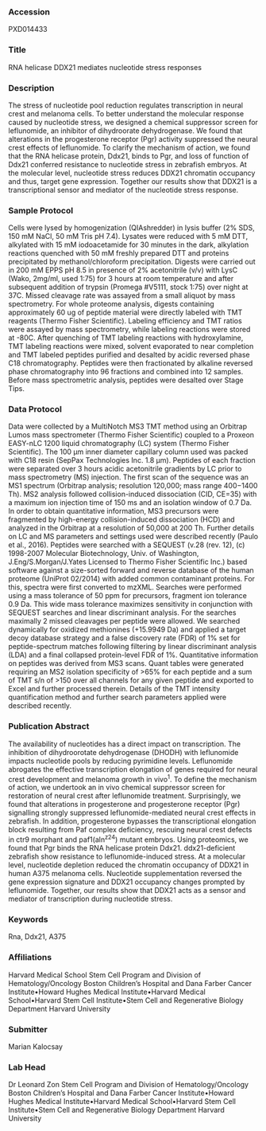 ### Accession
PXD014433

### Title
RNA helicase DDX21 mediates nucleotide stress responses

### Description
The stress of nucleotide pool reduction regulates transcription in neural crest and melanoma cells. To better understand the molecular response caused by nucleotide stress, we designed a chemical suppressor screen for leflunomide, an inhibitor of dihydroorate dehydrogenase. We found that alterations in the progesterone receptor (Pgr) activity suppressed the neural crest effects of leflunomide. To clarify the mechanism of action, we found that the RNA helicase protein, Ddx21, binds to Pgr, and loss of function of Ddx21 conferred resistance to nucleotide stress in zebrafish embryos. At the molecular level, nucleotide stress reduces DDX21 chromatin occupancy and thus, target gene expression. Together our results show that DDX21 is a transcriptional sensor and mediator of the nucleotide stress response.

### Sample Protocol
Cells were lysed by homogenization (QIAshredder) in lysis buffer (2% SDS, 150 mM NaCl, 50 mM Tris pH 7.4).  Lysates were reduced with 5 mM DTT, alkylated with 15 mM iodoacetamide for 30 minutes in the dark, alkylation reactions quenched with 50 mM freshly prepared DTT and proteins precipitated by methanol/chloroform precipitation. Digests were carried out in 200 mM EPPS pH 8.5 in presence of 2% acetonitrile (v/v) with LysC (Wako, 2mg/ml, used 1:75) for 3 hours at room temperature and after subsequent addition of trypsin (Promega #V5111, stock 1:75) over night at 37C. Missed cleavage rate was assayed from a small aliquot by mass spectrometry. For whole proteome analysis, digests containing approximately 60 ug of peptide material were directly labeled with TMT reagents (Thermo Fisher Scientific). Labeling efficiency and TMT ratios were assayed by mass spectrometry, while labeling reactions were stored at -80C. After quenching of TMT labeling reactions with hydroxylamine, TMT labeling reactions were mixed, solvent evaporated to near completion and TMT labeled peptides purified and desalted by acidic reversed phase C18 chromatography. Peptides were then fractionated by alkaline reversed phase chromatography into 96 fractions and combined into 12 samples. Before mass spectrometric analysis, peptides were desalted over Stage Tips.

### Data Protocol
Data were collected by a MultiNotch MS3 TMT method using an Orbitrap Lumos mass spectrometer (Thermo Fisher Scientific) coupled to a Proxeon EASY-nLC 1200 liquid chromatography (LC) system (Thermo Fisher Scientific). The 100 μm inner diameter capillary column used was packed with C18 resin (SepPax Technologies Inc. 1.8 μm). Peptides of each fraction were separated over 3 hours acidic acetonitrile gradients by LC prior to mass spectrometry (MS) injection. The first scan of the sequence was an MS1 spectrum (Orbitrap analysis; resolution 120,000; mass range 400−1400 Th). MS2 analysis followed collision-induced dissociation (CID, CE=35) with a maximum ion injection time of 150 ms and an isolation window of 0.7 Da. In order to obtain quantitative information, MS3 precursors were fragmented by high-energy collision-induced dissociation (HCD) and analyzed in the Orbitrap at a resolution of 50,000 at 200 Th. Further details on LC and MS parameters and settings used were described recently (Paulo et al., 2016). Peptides were searched with a SEQUEST (v.28 (rev. 12), (c) 1998-2007 Molecular Biotechnology, Univ. of Washington, J.Eng/S.Morgan/J.Yates Licensed to Thermo Fisher Scientific Inc.) based software against a size-sorted forward and reverse database of the human proteome (UniProt 02/2014) with added common contaminant proteins. For this, spectra were first converted to mzXML. Searches were performed using a mass tolerance of 50 ppm for precursors, fragment ion tolerance 0.9 Da. This wide mass tolerance maximizes sensitivity in conjunction with SEQUEST searches and linear discriminant analysis. For the searches maximally 2 missed cleavages per peptide were allowed. We searched dynamically for oxidized methionines (+15.9949 Da) and applied a target decoy database strategy and a false discovery rate (FDR) of 1% set for peptide-spectrum matches following filtering by linear discriminant analysis (LDA) and a final collapsed protein-level FDR of 1%. Quantitative information on peptides was derived from MS3 scans. Quant tables were generated requiring an MS2 isolation specificity of >65% for each peptide and a sum of TMT s/n of >150 over all channels for any given peptide and exported to Excel and further processed therein. Details of the TMT intensity quantification method and further search parameters applied were described recently.

### Publication Abstract
The availability of nucleotides has a direct impact on transcription. The inhibition of dihydroorotate dehydrogenase (DHODH) with leflunomide impacts nucleotide pools by reducing pyrimidine levels. Leflunomide abrogates the effective transcription elongation of genes required for neural crest development and melanoma growth in vivo<sup>1</sup>. To define the mechanism of action, we undertook an in vivo chemical suppressor screen for restoration of neural crest after leflunomide treatment. Surprisingly, we found that alterations in progesterone and progesterone receptor (Pgr) signalling strongly suppressed leflunomide-mediated neural crest effects in zebrafish. In addition, progesterone bypasses the transcriptional elongation block resulting from Paf complex deficiency, rescuing neural crest defects in ctr9 morphant and paf1(aln<sup>z24</sup>) mutant embryos. Using proteomics, we found that Pgr binds the RNA helicase protein Ddx21. ddx21-deficient zebrafish show resistance to leflunomide-induced stress. At a molecular level, nucleotide depletion reduced the chromatin occupancy of DDX21 in human A375 melanoma cells. Nucleotide supplementation reversed the gene expression signature and DDX21 occupancy changes prompted by leflunomide. Together, our results show that DDX21 acts as a sensor and mediator of transcription during nucleotide stress.

### Keywords
Rna, Ddx21, A375

### Affiliations
Harvard Medical School
Stem Cell Program and Division of Hematology/Oncology Boston Children’s Hospital and Dana Farber Cancer Institute•Howard Hughes Medical Institute•Harvard Medical School•Harvard Stem Cell Institute•Stem Cell and Regenerative Biology Department Harvard University

### Submitter
Marian Kalocsay

### Lab Head
Dr Leonard Zon
Stem Cell Program and Division of Hematology/Oncology Boston Children’s Hospital and Dana Farber Cancer Institute•Howard Hughes Medical Institute•Harvard Medical School•Harvard Stem Cell Institute•Stem Cell and Regenerative Biology Department Harvard University


